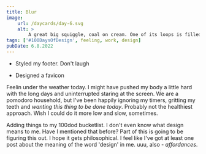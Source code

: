 ```yaml
---
title: Blur
image:
    url: /daycards/day-6.svg
    alt: >
        A great big squiggle, coal on cream. One of its loops is filled with flesh red. Text: "Day 6. 100 Days of Design", stacked neatly in the bottom left corner. The belly of the 6 yellow as a canary.
tags: ['#100DaysOfDesign', feeling, work, design]
pubDate: 6.8.2022
---
```


-   Styled my footer. Don't laugh

-   Designed a favicon

Feelin under the weather today. I might have pushed my body a little hard with the long days and uninterrupted staring at the screen. We are a pomodoro household, but I've been happily ignoring my timers, gritting my teeth and _wanting this thing to be done *today*_. Probably not the healthiest approach. Wish I could do it more low and slow, sometimes.

Adding things to my 100dod bucketlist. I don't even know what design means to me. Have I mentioned that before? Part of this is going to be figuring this out. I hope it gets philosophical. I feel like I've got at least one post about the meaning of the word 'design' in me. uuu, also - _affordances_.
